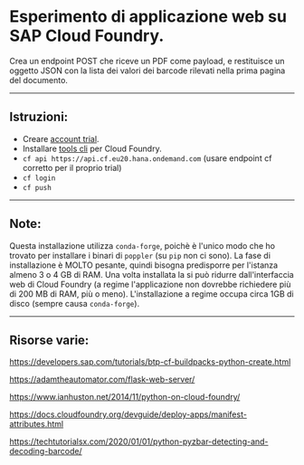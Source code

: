 # Esperimento di applicazione web su SAP Cloud Foundry.

Crea un endpoint POST che riceve un PDF come payload, e restituisce un oggetto JSON con la lista dei valori dei barcode rilevati nella prima pagina del documento.

---

## Istruzioni:

- Creare [account trial](https://account.hanatrial.ondemand.com/trial/#/home/trial).
- Installare [tools cli](https://github.com/cloudfoundry/cli/releases) per Cloud Foundry.
- `cf api https://api.cf.eu20.hana.ondemand.com` (usare endpoint cf corretto per il proprio trial)
- `cf login`
- `cf push`

---

## Note:
Questa installazione utilizza `conda-forge`, poichè è l'unico modo che ho trovato per installare i binari di `poppler` (su `pip` non ci sono). La fase di installazione è MOLTO pesante, quindi bisogna predisporre per l'istanza almeno 3 o 4 GB di RAM. Una volta installata la si può ridurre dall'interfaccia web di Cloud Foundry (a regime l'applicazione non dovrebbe richiedere più di 200 MB di RAM, più o meno). L'installazione a regime occupa circa 1GB di disco (sempre causa `conda-forge`).

---

## Risorse varie:

https://developers.sap.com/tutorials/btp-cf-buildpacks-python-create.html

https://adamtheautomator.com/flask-web-server/

https://www.ianhuston.net/2014/11/python-on-cloud-foundry/

https://docs.cloudfoundry.org/devguide/deploy-apps/manifest-attributes.html

https://techtutorialsx.com/2020/01/01/python-pyzbar-detecting-and-decoding-barcode/
